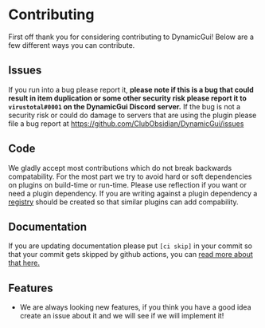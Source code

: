 # Contributing

First off thank you for considering contributing to DynamicGui! Below are a few different ways you can contribute.

## Issues

If you run into a bug please report it, **please note if this is a bug that could result in item duplication or some other security risk please report it to `virustotal#0001` on the DynamicGui Discord server.** If the bug is not a security risk or could do damage to servers that are using the plugin please file a bug report at https://github.com/ClubObsidian/DynamicGui/issues

## Code

We gladly accept most contributions which do not break backwards compatability. For the most part we try to avoid hard or soft dependencies on plugins on build-time or run-time. Please use reflection if you want or need a plugin dependency. If you are writing against a plugin dependency a [registry](https://github.com/ClubObsidian/DynamicGui/tree/master/src/main/java/com/clubobsidian/dynamicgui/registry) should be created so that similar plugins can add compability.

## Documentation

If you are updating documentation please put `[ci skip]` in your commit so that your commit gets skipped by github actions, you can [read more about that here.](https://github.blog/changelog/2021-02-08-github-actions-skip-pull-request-and-push-workflows-with-skip-ci/)


## Features

* We are always looking new features, if you think you have a good idea create an issue about it and we will see if we will implement it!
